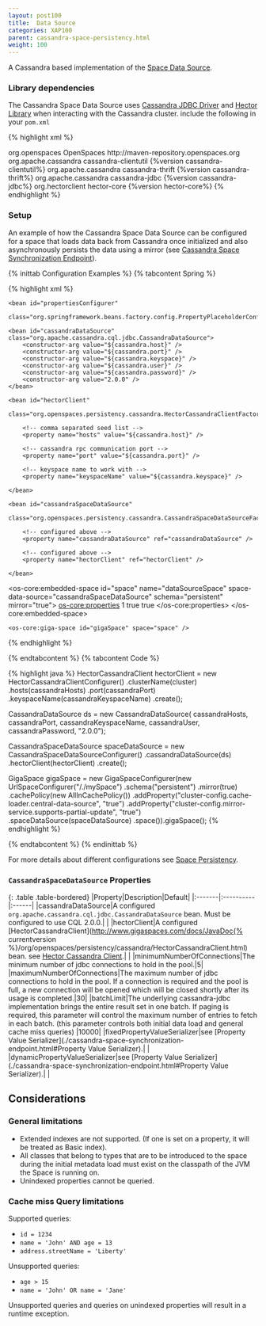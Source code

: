 ```yaml
---
layout: post100
title:  Data Source
categories: XAP100
parent: cassandra-space-persistency.html
weight: 100
---
```






A Cassandra based implementation of the [Space Data Source](./space-data-source-api.html).

### Library dependencies

The Cassandra Space Data Source uses [Cassandra JDBC Driver](http://code.google.com/a/apache-extras.org/p/cassandra-jdbc/) and [Hector Library](http://hector-client.github.com/hector/build/html/index.html) when interacting with the Cassandra cluster.
include the following in your `pom.xml`

{% highlight xml %}
<!-- currently the cassandra-jdbc library is not the central maven repository -->
<repository>
    <id>org.openspaces</id>
    <name>OpenSpaces</name>
    <url>http://maven-repository.openspaces.org</url>
</repository>

<dependency>
    <groupId>org.apache.cassandra</groupId>
    <artifactId>cassandra-clientutil</artifactId>
    <version>{%version cassandra-clientutil%}</version>
</dependency>

<dependency>
    <groupId>org.apache.cassandra</groupId>
    <artifactId>cassandra-thrift</artifactId>
    <version>{%version cassandra-thrift%}</version>
</dependency>

<dependency>
    <groupId>org.apache.cassandra</groupId>
    <artifactId>cassandra-jdbc</artifactId>
    <version>{%version cassandra-jdbc%}</version>
</dependency>

<dependency>
    <groupId>org.hectorclient</groupId>
    <artifactId>hector-core</artifactId>
    <version>{%version hector-core%}</version>
</dependency>
{% endhighlight %}

### Setup

An example of how the Cassandra Space Data Source can be configured for a space that loads data back from Cassandra once initialized and
also asynchronously persists the data using a mirror (see [Cassandra Space Synchronization Endpoint](./cassandra-space-synchronization-endpoint.html)).

{% inittab Configuration Examples %}
{% tabcontent Spring %}

{% highlight xml %}
<?xml version="1.0"?>
<beans xmlns="http://www.springframework.org/schema/beans"
       xmlns:xsi="http://www.w3.org/2001/XMLSchema-instance"
       xmlns:os-core="http://www.openspaces.org/schema/core"
       xsi:schemaLocation="http://www.springframework.org/schema/beans http://www.springframework.org/schema/beans/spring-beans-{%version spring%}.xsd
       http://www.openspaces.org/schema/core http://www.openspaces.org/schema/{% currentversion %}/core/openspaces-core.xsd">

    <bean id="propertiesConfigurer"
       class="org.springframework.beans.factory.config.PropertyPlaceholderConfigurer"/>

    <bean id="cassandraDataSource" class="org.apache.cassandra.cql.jdbc.CassandraDataSource">
        <constructor-arg value="${cassandra.host}" />
        <constructor-arg value="${cassandra.port}" />
        <constructor-arg value="${cassandra.keyspace}" />
        <constructor-arg value="${cassandra.user}" />
        <constructor-arg value="${cassandra.password}" />
        <constructor-arg value="2.0.0" />
    </bean>

    <bean id="hectorClient"
        class="org.openspaces.persistency.cassandra.HectorCassandraClientFactoryBean">

        <!-- comma separated seed list -->
        <property name="hosts" value="${cassandra.host}" />

        <!-- cassandra rpc communication port -->
        <property name="port" value="${cassandra.port}" />

        <!-- keyspace name to work with -->
        <property name="keyspaceName" value="${cassandra.keyspace}" />

    </bean>

    <bean id="cassandraSpaceDataSource"
        class="org.openspaces.persistency.cassandra.CassandraSpaceDataSourceFactoryBean">

        <!-- configured above -->
        <property name="cassandraDataSource" ref="cassandraDataSource" />

        <!-- configured above -->
        <property name="hectorClient" ref="hectorClient" />

    </bean>

   <os-core:embedded-space id="space" name="dataSourceSpace"
        space-data-source="cassandraSpaceDataSource"
        schema="persistent"
        mirror="true">
        <os-core:properties>
            <props>
                <prop key="space-config.engine.cache_policy">1</prop>
                <prop key="cluster-config.cache-loader.central-data-source">true</prop>
                <prop key="cluster-config.mirror-service.supports-partial-update">true</prop>
            </props>
        </os-core:properties>
    </os-core:embedded-space>

    <os-core:giga-space id="gigaSpace" space="space" />

</beans>
{% endhighlight %}

{% endtabcontent %}
{% tabcontent Code %}

{% highlight java %}
HectorCassandraClient hectorClient = new HectorCassandraClientConfigurer()
            .clusterName(cluster)
            .hosts(cassandraHosts)
            .port(cassandraPort)
            .keyspaceName(cassandraKeyspaceName)
            .create();

CassandraDataSource ds = new CassandraDataSource(
                cassandraHosts,
                cassandraPort,
                cassandraKeyspaceName,
                cassandraUser,
                cassandraPassword,
                "2.0.0");

CassandraSpaceDataSource spaceDataSource = new CassandraSpaceDataSourceConfigurer()
            .cassandraDataSource(ds)
            .hectorClient(hectorClient)
            .create();

GigaSpace gigaSpace = new GigaSpaceConfigurer(new UrlSpaceConfigurer("/./mySpace")
  .schema("persistent")
  .mirror(true)
  .cachePolicy(new AllInCachePolicy())
  .addProperty("cluster-config.cache-loader.central-data-source", "true")
  .addProperty("cluster-config.mirror-service.supports-partial-update", "true")
  .spaceDataSource(spaceDataSource)
  .space()).gigaSpace();
{% endhighlight %}

{% endtabcontent %}
{% endinittab %}

For more details about different configurations see [Space Persistency](./space-persistency.html).

### `CassandraSpaceDataSource` Properties

{: .table .table-bordered}
|Property|Description|Default|
|:-------|:----------|:------|
|cassandraDataSource|A configured `org.apache.cassandra.cql.jdbc.CassandraDataSource` bean. Must be configured to use CQL 2.0.0.| |
|hectorClient|A configured [HectorCassandraClient](http://www.gigaspaces.com/docs/JavaDoc{% currentversion %}/org/openspaces/persistency/cassandra/HectorCassandraClient.html) bean. see [Hector Cassandra Client](./cassandra-hector-client.html).| |
|minimumNumberOfConnections|The minimum number of jdbc connections to hold in the pool.|5|
|maximumNumberOfConnections|The maximum number of jdbc connections to hold in the pool. If a connection is required and the pool is full, a new connection will be opened which will be closed shortly after its usage is completed.|30|
|batchLimit|The underlying cassandra-jdbc implementation brings the entire result set in one batch. If paging is required, this parameter will control the maximum number of entries to fetch in each batch. (this parameter controls both initial data load and general cache miss queries) |10000|
|fixedPropertyValueSerializer|see [Property Value Serializer](./cassandra-space-synchronization-endpoint.html#Property Value Serializer).| |
|dynamicPropertyValueSerializer|see [Property Value Serializer](./cassandra-space-synchronization-endpoint.html#Property Value Serializer).| |

## Considerations

### General limitations

- Extended indexes are not supported. (If one is set on a property, it will be treated as Basic index).
- All classes that belong to types that are to be introduced to the space during the initial metadata load must exist on the classpath of the JVM the Space is running on.
- Unindexed properties cannot be queried.

### Cache miss Query limitations

Supported queries:

- `id = 1234`
- `name = 'John' AND age = 13`
- `address.streetName = 'Liberty'`

Unsupported queries:

- `age > 15`
- `name = 'John' OR name = 'Jane'`

Unsupported queries and queries on unindexed properties will result in a runtime exception.
